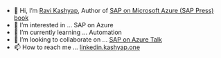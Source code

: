 - 👋 Hi, I’m [Ravi Kashyap](https://github.kashyap.one), Author of [SAP on Microsoft Azure (SAP Press) book](https://www.sap-press.com/sap-on-microsoft-azure_5174)
- 👀 I’m interested in ... SAP on Azure
- 🌱 I’m currently learning ... Automation
- 💞️ I’m looking to collaborate on ... [SAP on Azure Talk](https://saponazuretalk.com)
- 📫 How to reach me ... [linkedin.kashyap.one](https://linkedin.kashyap.one)

<!---
Ravi-Kashyap/Ravi-Kashyap is a ✨ special ✨ repository because its `README.md` (this file) appears on your GitHub profile.
You can click the Preview link to take a look at your changes.
--->
